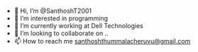 - 👋 Hi, I’m @SanthoshT2001
- 👀 I’m interested in programming
- 🌱 I’m currently working at Dell Technologies
- 💞️ I’m looking to collaborate on ..
- 📫 How to reach me santhoshthummalacheruvu@gmail.com

<!---
SanthoshT2001/SanthoshT2001 is a ✨ special ✨ repository because its `README.md` (this file) appears on your GitHub profile.
You can click the Preview link to take a look at your changes.
--->
